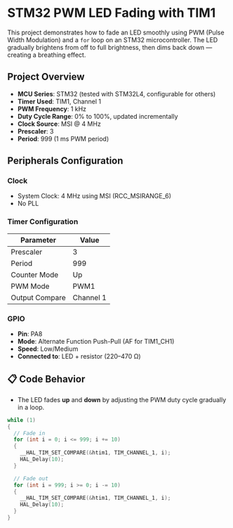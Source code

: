 # STM32 PWM LED Fading with TIM1

This project demonstrates how to fade an LED smoothly using PWM (Pulse Width Modulation) and a `for` loop on an STM32 microcontroller. The LED gradually brightens from off to full brightness, then dims back down — creating a breathing effect.

##  Project Overview

- **MCU Series**: STM32 (tested with STM32L4, configurable for others)
- **Timer Used**: TIM1, Channel 1
- **PWM Frequency**: 1 kHz
- **Duty Cycle Range**: 0% to 100%, updated incrementally
- **Clock Source**: MSI @ 4 MHz
- **Prescaler**: 3
- **Period**: 999 (1 ms PWM period)

## Peripherals Configuration

### Clock
- System Clock: 4 MHz using MSI (RCC_MSIRANGE_6)
- No PLL

### Timer Configuration
| Parameter      | Value        |
|----------------|--------------|
| Prescaler      | 3            |
| Period         | 999          |
| Counter Mode   | Up           |
| PWM Mode       | PWM1         |
| Output Compare | Channel 1    |

### GPIO
- **Pin**: PA8
- **Mode**: Alternate Function Push-Pull (AF for TIM1_CH1)
- **Speed**: Low/Medium
- **Connected to**: LED + resistor (220–470 Ω)

## 📋 Code Behavior

- The LED fades **up** and **down** by adjusting the PWM duty cycle gradually in a loop.
  
```c
while (1)
{
  // Fade in
  for (int i = 0; i <= 999; i += 10)
  {
    __HAL_TIM_SET_COMPARE(&htim1, TIM_CHANNEL_1, i);
    HAL_Delay(10);
  }

  // Fade out
  for (int i = 999; i >= 0; i -= 10)
  {
    __HAL_TIM_SET_COMPARE(&htim1, TIM_CHANNEL_1, i);
    HAL_Delay(10);
  }
}
